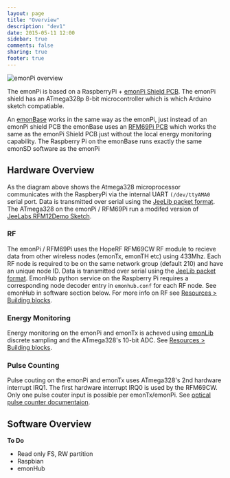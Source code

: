 ```yaml
---
layout: page
title: "Overview"
description: "dev1"
date: 2015-05-11 12:00
sidebar: true
comments: false
sharing: true
footer: true
---
```


![emonPi overview](https://github.com/openenergymonitor/emonpi/raw/master/docs/emonPi_System_Diagram.png)

The emonPi is based on a RaspberryPi + [emonPi Shield PCB](https://wiki.openenergymonitor.org/index.php/EmonPi). The emonPi shield has an ATmega328p 8-bit microcontroller which is which Arduino sketch compatiable.

An [emonBase](http://shop.openenergymonitor.com/emonbase-web-connected-base-station/) works in the same way as the emonPi, just instead of an emonPi shield PCB the emonBase uses an [RFM69Pi PCB](http://shop.openenergymonitor.com/rfm69pi-433mhz-raspberry-pi-base-station-receiver-board/) which works the same as the emonPi Shield PCB just without the local energy monitoring capability. The Raspberry Pi on the emonBase runs exactly the same emonSD software as the emonPi


## Hardware Overview

As the diagram above shows the Atmega328 microprocessor communicates with the RaspberyPi via the internal UART `(/dev/ttyAMA0` serial port. Data is transmitted over serial using the [JeeLib packet format](http://jeelabs.org/2011/06/09/rf12-packet-format-and-design/). The ATmega328 on the emonPi / RFM69Pi run a modifed version of [JeeLabs RFM12Demo Sketch](http://jeelabs.net/projects/jeelib/wiki/RF12demo).

### RF

The emonPi / RFM69Pi uses the HopeRF RFM69CW RF module to recieve data from other wireless nodes (emonTx, emonTH etc) using 433Mhz. Each RF node is required to be on the same network group (default 210) and have an unique node ID. Data is transmitted over serial using the [JeeLib packet format](http://jeelabs.org/2011/06/09/rf12-packet-format-and-design/). EmonHub python service on the Raspberry Pi requires a corresponding node decoder entry in `emonhub.conf` for each RF node. See emonHub in software section below. For more info on RF see [Resources > Building blocks](/technical/resources).


### Energy Monitoring

Energy monitoring on the emonPi and emonTx is acheved using [emonLib](https://github.com/openenergymonitor/emonlib) discrete sampling and the ATmega328's 10-bit ADC. See [Resources > Building blocks](/technical/resources).

### Pulse Counting

Pulse couting on the emonPi and emonTx uses ATmega328's 2nd hardware interrupt IRQ1. The first hardware interrupt IRQ0 is used by the RFM69CW. Only one pulse couter input is possible per emonTx/emonPi. See [optical pulse counter documentaion](https://openenergymonitor.org/emon/opticalpulsesensor).

## Software Overview

**To Do**
- Read only FS, RW partition
- Raspbian
- emonHub




